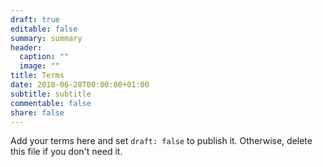 ```yaml
---
draft: true
editable: false
summary: summary
header:
  caption: ""
  image: ""
title: Terms
date: 2018-06-28T00:00:00+01:00
subtitle: subtitle
commentable: false
share: false
---
```


Add your terms here and set `draft: false` to publish it. Otherwise, delete this file if you don't need it.

